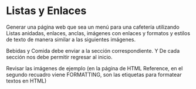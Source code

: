 # Listas y Enlaces

Generar una página web que sea un menú para una cafetería utilizando Listas anidadas, enlaces, anclas, imágenes con enlaces y formatos y estilos de texto de manera similar a las siguientes imágenes.

Bebidas y Comida debe enviar a la sección correspondiente. Y De cada sección nos debe permitir regresar al inicio.

Revisar las imágenes de ejemplo
(en la página de HTML Reference, en el segundo recuadro viene FORMATTING, son las etiquetas para formatear textos en HTML)
